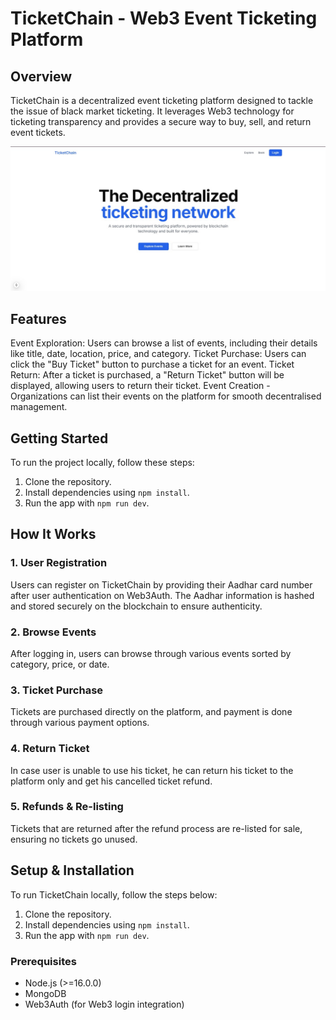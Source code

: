 

# TicketChain - Web3 Event Ticketing Platform
## Overview
TicketChain is a decentralized event ticketing platform designed to tackle the issue of black market ticketing. It leverages Web3 technology for ticketing transparency and provides a secure way to buy, sell, and return event tickets.

![TicketChain Main Page](./public/Landing.jpg)

## Features
Event Exploration: Users can browse a list of events, including their details like title, date, location, price, and category.
Ticket Purchase: Users can click the "Buy Ticket" button to purchase a ticket for an event.
Ticket Return: After a ticket is purchased, a "Return Ticket" button will be displayed, allowing users to return their ticket.
Event Creation - Organizations can list their events on the platform for smooth decentralised management.

## Getting Started

To run the project locally, follow these steps:

1. Clone the repository.
2. Install dependencies using `npm install`.
3. Run the app with `npm run dev`.

## How It Works

### 1. **User Registration**

Users can register on TicketChain by providing their Aadhar card number after user authentication on Web3Auth. The Aadhar information is hashed and stored securely on the blockchain to ensure authenticity.

### 2. **Browse Events**

After logging in, users can browse through various events sorted by category, price, or date.

### 3. **Ticket Purchase**

Tickets are purchased directly on the platform, and payment is done through various payment options.

### 4. **Return Ticket**

In case user is unable to use his ticket, he can return his ticket to the platform only and get his cancelled ticket refund.

### 5. **Refunds & Re-listing**

Tickets that are returned after the refund process are re-listed for sale, ensuring no tickets go unused.

## Setup & Installation

To run TicketChain locally, follow the steps below:
1. Clone the repository.
2. Install dependencies using `npm install`.
3. Run the app with `npm run dev`.
### Prerequisites

- Node.js (>=16.0.0)
- MongoDB
- Web3Auth (for Web3 login integration)